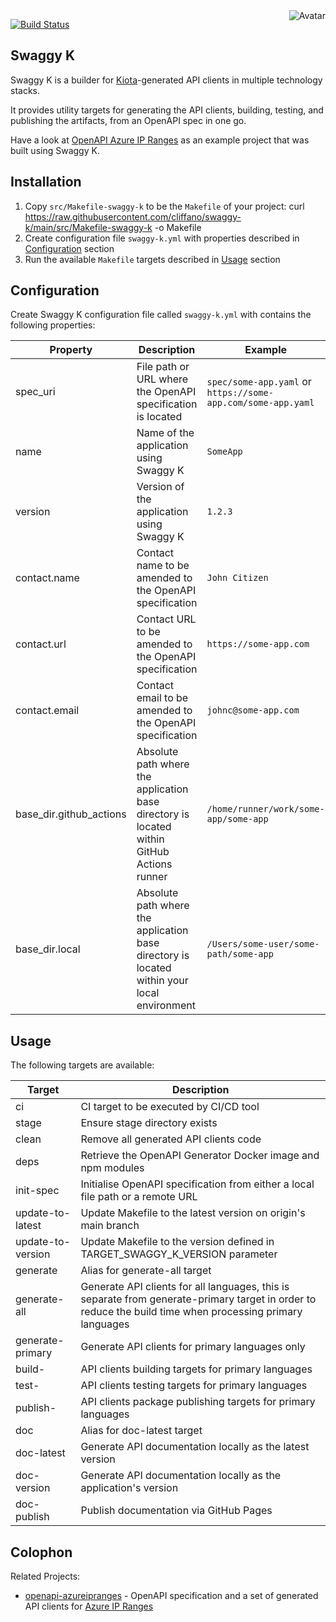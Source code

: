 <img align="right" src="https://raw.github.com/cliffano/swaggy-k/master/avatar.jpg" alt="Avatar"/>

[![Build Status](https://github.com/cliffano/swaggy-k/actions/workflows/ci-workflow.yaml/badge.svg)](https://github.com/cliffano/swaggy-k/actions/workflows/ci-workflow.yaml)
<br/>

Swaggy K
--------

Swaggy K is a builder for [Kiota](https://learn.microsoft.com/en-us/openapi/kiota/overview)-generated API clients in multiple technology stacks.

It provides utility targets for generating the API clients, building, testing, and publishing the artifacts, from an OpenAPI spec in one go.

Have a look at [OpenAPI Azure IP Ranges](https://github.com/cliffano/openapi-azureipranges) as an example project that was built using Swaggy K.

Installation
------------

1. Copy `src/Makefile-swaggy-k` to be the `Makefile` of your project:
    curl https://raw.githubusercontent.com/cliffano/swaggy-k/main/src/Makefile-swaggy-k -o Makefile
2. Create configuration file `swaggy-k.yml` with properties described in [Configuration](#configuration) section
3. Run the available `Makefile` targets described in [Usage](#usage) section

Configuration
-------------

Create Swaggy K configuration file called `swaggy-k.yml` with contains the following properties:

| Property | Description | Example |
|----------|-------------|---------|
| spec_uri | File path or URL where the OpenAPI specification is located | `spec/some-app.yaml` or `https://some-app.com/some-app.yaml` |
| name | Name of the application using Swaggy K | `SomeApp` |
| version | Version of the application using Swaggy K | `1.2.3` |
| contact.name | Contact name to be amended to the OpenAPI specification | `John Citizen` |
| contact.url | Contact URL to be amended to the OpenAPI specification | `https://some-app.com` |
| contact.email | Contact email to be amended to the OpenAPI specification | `johnc@some-app.com` |
| base_dir.github_actions | Absolute path where the application base directory is located within GitHub Actions runner | `/home/runner/work/some-app/some-app` |
| base_dir.local | Absolute path where the application base directory is located within your local environment | `/Users/some-user/some-path/some-app` |

Usage
-----

The following targets are available:

| Target | Description |
|--------|-------------|
| ci | CI target to be executed by CI/CD tool |
| stage | Ensure stage directory exists |
| clean | Remove all generated API clients code |
| deps | Retrieve the OpenAPI Generator Docker image and npm modules |
| init-spec | Initialise OpenAPI specification from either a local file path or a remote URL |
| update-to-latest | Update Makefile to the latest version on origin's main branch |
| update-to-version | Update Makefile to the version defined in TARGET_SWAGGY_K_VERSION parameter |
| generate | Alias for generate-all target |
| generate-all | Generate API clients for all languages, this is separate from generate-primary target in order to reduce the build time when processing primary languages |
| generate-primary | Generate API clients for primary languages only |
| build-<lang> | API clients building targets for primary languages |
| test-<lang> | API clients testing targets for primary languages |
| publish-<lang> | API clients package publishing targets for primary languages |
| doc | Alias for doc-latest target |
| doc-latest | Generate API documentation locally as the latest version |
| doc-version | Generate API documentation locally as the application's version |
| doc-publish | Publish documentation via GitHub Pages |

Colophon
--------

Related Projects:

* [openapi-azureipranges](http://github.com/cliffano/openapi-azureipranges) - OpenAPI specification and a set of generated API clients for [Azure IP Ranges](https://www.microsoft.com/en-us/download/details.aspx?id=56519)
